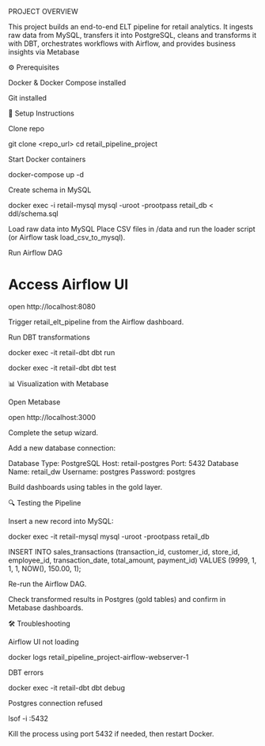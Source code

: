 PROJECT OVERVIEW

This project builds an end-to-end ELT pipeline for retail analytics.
It ingests raw data from MySQL, transfers it into PostgreSQL, cleans and transforms it with DBT, orchestrates workflows with Airflow, and provides business insights via Metabase



⚙️ Prerequisites

Docker & Docker Compose installed

Git installed

🚀 Setup Instructions

Clone repo

git clone <repo_url>
cd retail_pipeline_project


Start Docker containers

docker-compose up -d


Create schema in MySQL

docker exec -i retail-mysql mysql -uroot -prootpass retail_db < ddl/schema.sql


Load raw data into MySQL
Place CSV files in /data and run the loader script (or Airflow task load_csv_to_mysql).

Run Airflow DAG

# Access Airflow UI
open http://localhost:8080


Trigger retail_elt_pipeline from the Airflow dashboard.

Run DBT transformations

docker exec -it retail-dbt dbt run

docker exec -it retail-dbt dbt test

📊 Visualization with Metabase

Open Metabase

open http://localhost:3000


Complete the setup wizard.

Add a new database connection:

Database Type: PostgreSQL
Host: retail-postgres
Port: 5432
Database Name: retail_dw
Username: postgres
Password: postgres

Build dashboards using tables in the gold layer.

🔍 Testing the Pipeline

Insert a new record into MySQL:

docker exec -it retail-mysql mysql -uroot -prootpass retail_db

INSERT INTO sales_transactions (transaction_id, customer_id, store_id, employee_id, transaction_date, total_amount, payment_id)
VALUES (9999, 1, 1, 1, NOW(), 150.00, 1);


Re-run the Airflow DAG.

Check transformed results in Postgres (gold tables) and confirm in Metabase dashboards.

🛠 Troubleshooting

Airflow UI not loading

docker logs retail_pipeline_project-airflow-webserver-1


DBT errors

docker exec -it retail-dbt dbt debug


Postgres connection refused

lsof -i :5432


Kill the process using port 5432 if needed, then restart Docker.